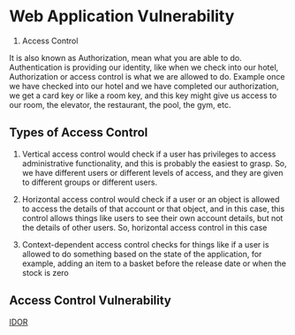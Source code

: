 # Web Application Vulnerability

1. Access Control

It is also known as Authorization, mean what you are able to do. Authentication is providing our identity, like when we check into our hotel, Authorization or access control is what we are allowed to do. Example once we have checked into our hotel and we have completed our authorization, we get a card key or like a room key, and this key might give us access to our room, the elevator, the restaurant, the pool, the gym, etc.

## Types of Access Control

1. Vertical access control would check if a user has privileges to access administrative functionality, and this is probably the easiest to grasp. So, we have different users or different levels of access, and they are given to different groups or different users.

2. Horizontal access control would check if a user or an object is allowed to access the details of that account or that object, and in this case, this control allows things like users to see their own account details, but not the details of other users. So, horizontal access control in this case

3. Context-dependent access control checks for things like if a user is allowed to do something based on the state of the application, for example, adding an item to a basket before the release date or when the stock is zero

## Access Control Vulnerability

[IDOR](idor.md)
